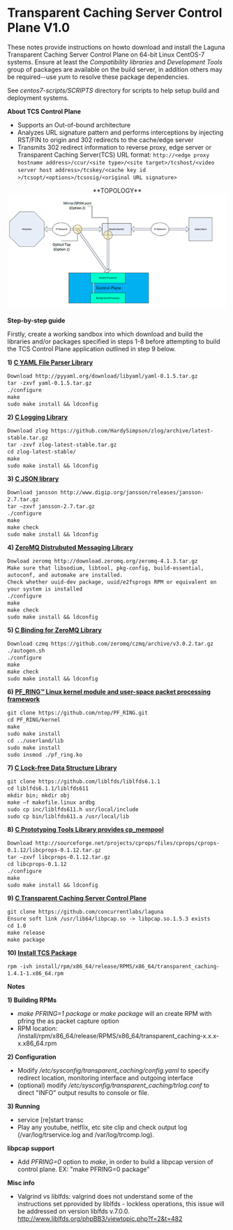 # Transparent Caching Server Control Plane V1.0 #

These notes provide instructions on howto download and install the Laguna Transparent Caching Server Control Plane on 64-bit Linux CentOS-7 systems. Ensure at least the *Compatibility libraries* and *Development Tools* group of packages are available on the build server, in addition others may be required--use *yum* to resolve these package dependencies.

See *centos7-scripts/SCRIPTS* directory for scripts to help setup build and deployment systems.


**About TCS Control Plane**
- Supports an Out-of-bound architecture
- Analyzes URL signature pattern and performs interceptions by injecting RST/FIN to origin and 302 redirects to the cache/edge server
- Transmits 302 redirect information to reverse proxy, edge server or Transparent Caching Server(TCS) URL format:
`http://<edge proxy hostname address>/ccur/<site type>/<site target>/tcshost/<video server host address>/tcskey/<cache key id >/tcsopt/<options>/tcsosig/<original URL signature>`

<center>
**TOPOLOGY**
</center>

<center>
<img src="https://github.com/avenishp/test-repo/raw/master/tcs/tcs_control_plane.png" alt="1">
</center>

**Step-by-step guide**

Firstly, create a working sandbox into which download and build the libraries and/or packages specified in steps 1-8 before attempting to build the TCS Control Plane application outlined in step 9 below.
 
**1) [C YAML File Parser Library](http://pyyaml.org/wiki/LibYAML)**

    Download http://pyyaml.org/download/libyaml/yaml-0.1.5.tar.gz
    tar -zxvf yaml-0.1.5.tar.gz
    ./configure
    make
    sudo make install && ldconfig
  
**2) [C Logging Library](https://github.com/HardySimpson/zlog)**

    Download zlog https://github.com/HardySimpson/zlog/archive/latest-stable.tar.gz
    tar -zxvf zlog-latest-stable.tar.gz
    cd zlog-latest-stable/
    make
    sudo make install && ldconfig
  
**3) [C JSON library](http://www.digip.org/jansson)**

    Download jansson http://www.digip.org/jansson/releases/jansson-2.7.tar.gz
    tar –zxvf jansson-2.7.tar.gz
    ./configure
    make
    make check
    sudo make install && ldconfig
  
**4) [ZeroMQ Distrubuted Messaging Library](http://zeromq.org)**

    Dowload zeromq http://download.zeromq.org/zeromq-4.1.3.tar.gz
    Make sure that libsodium, libtool, pkg-config, build-essential, autoconf, and automake are installed.
    Check whether uuid-dev package, uuid/e2fsprogs RPM or equivalent on your system is installed
    ./configure
    make
    make check
    sudo make install && ldconfig
  
**5) [C Binding for ZeroMQ Library](https://github.com/zeromq/czmq/releases)**

    Download czmq https://github.com/zeromq/czmq/archive/v3.0.2.tar.gz
    ./autogen.sh
    ./configure 
    make
    make check 
    sudo make install && ldconfig
  
**6) [PF_RING™ Linux kernel module and user-space packet processing framework](https://github.com/ntop)**

    git clone https://github.com/ntop/PF_RING.git
    cd PF_RING/kernel
    make
    sudo make install
    cd ../userland/lib
    sudo make install
    sudo insmod ./pf_ring.ko
 
**7) [C Lock-free Data Structure Library](http://www.liblfds.org)**

    git clone https://github.com/liblfds/liblfds6.1.1
    cd liblfds6.1.1/liblfds611
    mkdir bin; mkdir obj
    make –f makefile.linux ardbg
    sudo cp inc/liblfds611.h usr/local/include
    sudo cp bin/liblfds611.a /usr/local/lib
  
**8) [C Prototyping Tools Library provides cp_mempool](http://cprops.sourceforge.net)**

    Download http://sourceforge.net/projects/cprops/files/cprops/cprops-0.1.12/libcprops-0.1.12.tar.gz
    tar –zxvf libcprops-0.1.12.tar.gz
    cd libcprops-0.1.12
    ./configure
    make
    sudo make install && ldconfig

**9) [C Transparent Caching Server Control Plane](https://github.com/concurrentlabs/laguna)**

    git clone https://github.com/concurrentlabs/laguna
    Ensure soft link /usr/lib64/libpcap.so -> libpcap.so.1.5.3 exists
    cd 1.0
    make release
    make package
  
**10) [Install TCS Package]()**

    rpm -ivh install/rpm/x86_64/release/RPMS/x86_64/transparent_caching-1.4.1-1.x86_64.rpm


**Notes**

**1) Building RPMs**
- *make PFRING=1 package* or *make package* will an create RPM with pfring the as packet capture option
- RPM location: <home dir>/install/rpm/x86_64/release/RPMS/x86_64/transparent_caching-x.x.x-x.x86_64.rpm

**2) Configuration**
- Modify */etc/sysconfig/transparent_caching/config.yaml* to specify redirect location, monitoring interface and outgoing interface
- (optional) modify */etc/sysconfig/transparent_caching/trlog.conf* to direct "INFO" output results to console or file.

**3) Running**
- service [re]start transc
- Play any youtube, netflix, etc site clip and check output log (/var/log/trservice.log and /var/log/trcomp.log).


**libpcap support**
- Add *PFRING=0* option to *make*, in order to build a libpcap version of control plane. EX: "make PFRING=0 package"

**Misc info**
- Valgrind vs liblfds:
valgrind does not understand some of the instructions set pprovided by liblfds - lockless operations, this issue will be addressed on version liblfds v.7.0.0.
http://www.liblfds.org/phpBB3/viewtopic.php?f=2&t=482
